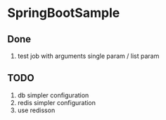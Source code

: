 # SpringBootSample

## Done
1. test job with arguments single param / list param

## TODO
1. db simpler configuration
2. redis simpler configuration
3. use redisson
